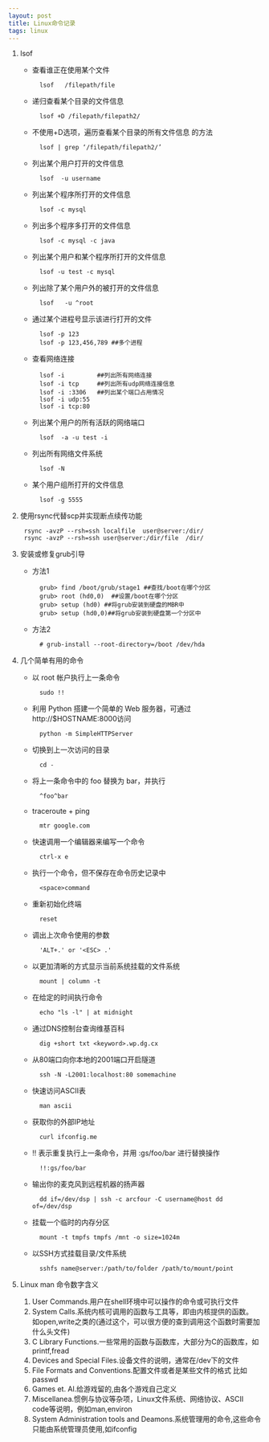 ```yaml
---
layout: post
title: Linux命令记录
tags: linux
---
```


1. lsof
	* 查看谁正在使用某个文件

			lsof   /filepath/file 
    
	* 递归查看某个目录的文件信息

			lsof +D /filepath/filepath2/
        
	* 不使用+D选项，遍历查看某个目录的所有文件信息 的方法

			lsof | grep ‘/filepath/filepath2/’
        
	* 列出某个用户打开的文件信息

			lsof  -u username
        
	* 列出某个程序所打开的文件信息

			lsof -c mysql
        
	* 列出多个程序多打开的文件信息

			lsof -c mysql -c java
        
	* 列出某个用户和某个程序所打开的文件信息

			lsof -u test -c mysql
        
	* 列出除了某个用户外的被打开的文件信息

			lsof   -u ^root
        
	* 通过某个进程号显示该进行打开的文件

			lsof -p 123
            lsof -p 123,456,789 ##多个进程
            
	* 查看网络连接
    		
        	lsof -i 		##列出所有网络连接
            lsof -i tcp 	##列出所有udp网络连接信息
            lsof -i :3306	##列出某个端口占用情况
            lsof -i udp:55	
            lsof -i tcp:80

	* 列出某个用户的所有活跃的网络端口

			lsof  -a -u test -i
        
	* 列出所有网络文件系统

			lsof -N

	* 某个用户组所打开的文件信息

			lsof -g 5555

2. 使用rsync代替scp并实现断点续传功能

		rsync -avzP --rsh=ssh localfile  user@server:/dir/
        rsync -avzP --rsh=ssh user@server:/dir/file  /dir/

3. 安装或修复grub引导

	* 方法1

            grub> find /boot/grub/stage1 ##查找/boot在哪个分区  
            grub> root (hd0,0)  ##设置/boot在哪个分区
            grub> setup (hd0) ##将grub安装到硬盘的MBR中
            grub> setup (hd0,0)##将grub安装到硬盘第一个分区中

	* 方法2
    	
            # grub-install --root-directory=/boot /dev/hda
            
4. 几个简单有用的命令
	* 以 root 帐户执行上一条命令

			sudo !!
	* 利用 Python 搭建一个简单的 Web 服务器，可通过 http://$HOSTNAME:8000访问       
		
        	python -m SimpleHTTPServer
	* 切换到上一次访问的目录 

			cd -
	* 将上一条命令中的 foo 替换为 bar，并执行  

			^foo^bar
	* traceroute + ping    

			mtr google.com
	* 快速调用一个编辑器来编写一个命令 

			ctrl-x e
	* 执行一个命令，但不保存在命令历史记录中 

			<space>command
	* 重新初始化终端 

			reset
	* 调出上次命令使用的参数 

			'ALT+.' or '<ESC> .'
	* 以更加清晰的方式显示当前系统挂载的文件系统 

			mount | column -t
	* 在给定的时间执行命令 

			echo "ls -l" | at midnight
	* 通过DNS控制台查询维基百科 

			dig +short txt <keyword>.wp.dg.cx
	* 从80端口向你本地的2001端口开启隧道 

			ssh -N -L2001:localhost:80 somemachine
	* 快速访问ASCII表  

			man ascii
	* 获取你的外部IP地址 

			curl ifconfig.me
	* !! 表示重复执行上一条命令，并用 :gs/foo/bar 进行替换操作 

			!!:gs/foo/bar
	* 输出你的麦克风到远程机器的扬声器 

			dd if=/dev/dsp | ssh -c arcfour -C username@host dd of=/dev/dsp
	* 挂载一个临时的内存分区 

			mount -t tmpfs tmpfs /mnt -o size=1024m
	* 以SSH方式挂载目录/文件系统 

			sshfs name@server:/path/to/folder /path/to/mount/point

5. Linux man 命令数字含义

	1. User Commands.用户在shell环境中可以操作的命令或可执行文件 
	2. System Calls.系统内核可调用的函数与工具等，即由内核提供的函数。 如open,write之类的(通过这个，可以很方便的查到调用这个函数时需要加什么头文件) 
	3. C Library Functions.一些常用的函数与函数库，大部分为C的函数库，如printf,fread 
	4. Devices and Special Files.设备文件的说明，通常在/dev下的文件 
	5. File Formats and Conventions.配置文件或者是某些文件的格式 比如passwd 
	6. Games et. Al.给游戏留的,由各个游戏自己定义 
	7. Miscellanea.惯例与协议等杂项，Linux文件系统、网络协议、ASCII code等说明，例如man,environ 
	8. System Administration tools and Deamons.系统管理用的命令,这些命令只能由系统管理员使用,如ifconfig 
